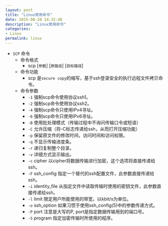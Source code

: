 ```yaml
---
layout: post
title: "Linux常用命令"
date: 2015-08-20 14:32:48
description: "Linux常用命令"
categories:
- Linux
permalink: linux
---
```


* `SCP` 命令
  * 命令格式
    * scp [`参数`] [`原路径`] [`目标路径`]
  * 命令功能
    * scp 是`secure copy`的缩写，基于ssh登录安全的执行远程文件拷贝命令。
  * 命令参数
    * `-1` 强制scp命令使用协议ssh1。
    * `-2` 强制scp命令使用协议ssh2。
    * `-4` 强制scp命令只使用IPv4寻址。  
    * `-6` 强制scp命令只使用IPv6寻址。
    * `-B` 使用批处理模式（传输过程中不询问传输口令或短语）  
    * `-C` 允许压缩（将-C标志传递给ssh，从而打开压缩功能）  
    * `-p` 保留原文件的修改时间，访问时间和访问权限。  
    * `-q` 不显示传输进度条。  
    * `-r` 递归复制整个目录。  
    * `-v` 详细方式显示输出。   
    * `-c` cipher  以cipher将数据传输进行加密，这个选项将直接传递给ssh。   
    * `-F` ssh_config  指定一个替代的ssh配置文件，此参数直接传递给ssh。  
    * `-i` identity_file  从指定文件中读取传输时使用的密钥文件，此参数直接传递给ssh。    
    * `-l` limit  限定用户所能使用的带宽，以kbit/s为单位。     
    * `-o` ssh_option  如果习惯于使用ssh_config(5)中的参数传递方式。   
    * `-P` port  注意是大写的P, port是指定数据传输用到的端口号。
    * `-S` program  指定加密传输时所使用的程序。

